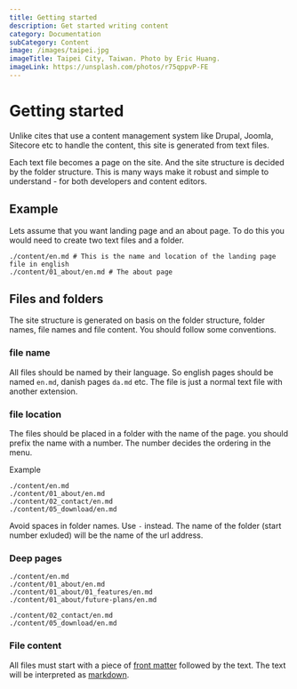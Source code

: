 ```yaml
---
title: Getting started
description: Get started writing content
category: Documentation
subCategory: Content
image: /images/taipei.jpg
imageTitle: Taipei City, Taiwan. Photo by Eric Huang. 
imageLink: https://unsplash.com/photos/r75qppvP-FE
---
```


# Getting started

Unlike cites that use a content management system like Drupal, Joomla, Sitecore etc to handle the content, this site is generated from text files. 

Each text file becomes a page on the site. And the site structure is decided by the folder structure. This is many ways make it robust and simple to understand - for both developers and content editors.

## Example
Lets assume that you want landing page and an about page. To do this you would need to create two text files and a folder.

```
./content/en.md # This is the name and location of the landing page file in english
./content/01_about/en.md # The about page 
```

## Files and folders

The site structure is generated on basis on the folder structure, folder names, file names and file content. You should follow some conventions.

### file name
All files should be named by their language. So english pages should be named `en.md`, danish pages `da.md` etc. The file is just a normal text file with another extension. 

### file location
The files should be placed in a folder with the name of the page. you should prefix the name with a number. The number decides the ordering in the menu.

Example 
```
./content/en.md
./content/01_about/en.md
./content/02_contact/en.md
./content/05_download/en.md
```

Avoid spaces in folder names. Use `-` instead. The name of the folder (start number exluded) will be the name of the url address.

### Deep pages

```
./content/en.md
./content/01_about/en.md
./content/01_about/01_features/en.md
./content/01_about/future-plans/en.md

./content/02_contact/en.md
./content/05_download/en.md
```

### File content
All files must start with a piece of [front matter](../front-matter) followed by the text. The text will be interpreted as [markdown](../what-is-markdown).
